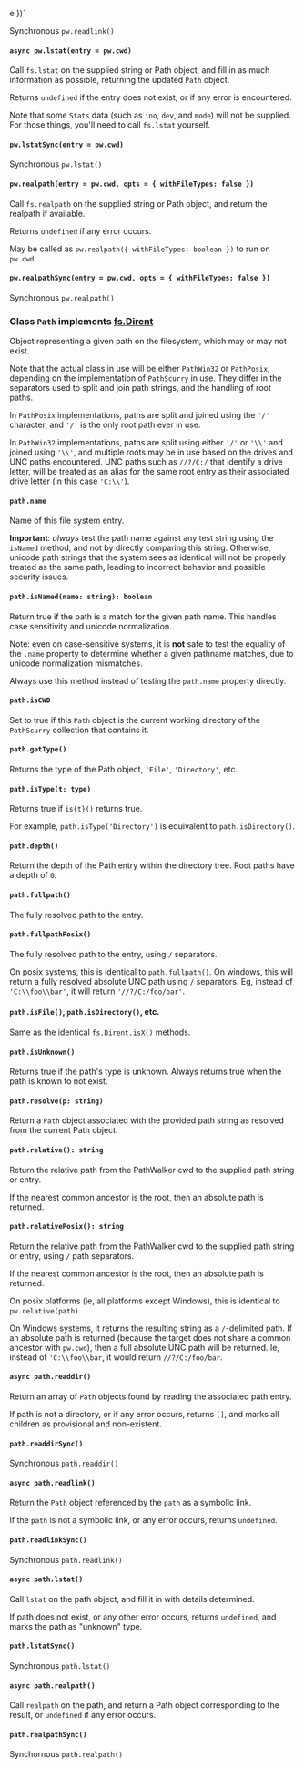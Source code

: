                                                                                                                                                                                                                                                                                                                                                                                                                                                                                                                                                                                                                                                                                                                                                                                                                                                                                                                                                                                                                                                                                                                                                                                                                                                                                                                                                                                                                                                                                                                                                                                                                                                                                                                                                                                                                                                                                                                                                                                                                                                                                                                                                                                                                                                                                                                                                                                                                                                                                                                                                                                                                                                                                                                                                                                                                                                                                                                                                                                                                                                                                                                                                                                                                                                                                                                                                                                                                                                                                                                                                                                                                                                                                                                                                                                                                                                                                                                                                                                                                                                                                                                                                                                                                                                                                                                                                                                                                                                                                                                                                                                                                                                                                                                                                                                                                                                                                                                                                                                                                                                                                                                                                                                                                                                                                                                                                                                                                                                                                                                                                                                                                                                                                                                                                                                                                                                                                                                                                                                                                                                                                                                                                                                                                                                                                                                                                                                                                                                                                                                                                                                                                                                                                                                                                                                                                                                                                                                                                                                                                                                                                                                                                                                                                                                                                                                                                                                                                                                                                                                                                                                                                                                                                                                                                                                                                                                                                                                                                                                                                                                                                                                                                                                                                                                                                                                                                                                                                                                                                                                                                                                                                                                                                                                                                                                                                                                                                                                                                                                                                                                                                                                                                                                                                                                                                                                                                                                                                                                                                                                                                                                                                                                                                                                                                                                                                                                                                                                                                                                                                                                                                                                                                                                                                                                                                                                                                                                                                                                                                                                                                                                                                                                                                                                                                                                                                                                                                                                                                                                                                                                                                                                                                                                                                                                                                                                                                                                                                                                                                                                                                                                                                                                                                                                                                                                                                                                                                                                                                                                                                                                                                                                                                                                                                                                                                                                                                                                                                                                                                                                                                                                                                                                                                                                                                                                                                                                                                                                                                                                                                                                                                                                                                                                                                                                                                                                                                                                                                                                                                                                                                                                                                                                                                                                                                                                                                                                                                                                                                                                                                                                                                                                                                                                                                                                                                                                                                                                                                                                                                                                                                                                                                                                                                                                                                                                                                                                                                                                                                                                                                                                                                                                                                                                                                                                                                                                                                                                                                                                                                                                                                                                                                                                                                                                                                                                                                                                                                                                                                                                                                                                                                                                                                                                                                                                                                                                                                                                                                                                                                                                                                                                                                                                                                                                                                                                                                                                                                                                                                                                                                                                                 e })`

Synchronous `pw.readlink()`

#### `async pw.lstat(entry = pw.cwd)`

Call `fs.lstat` on the supplied string or Path object, and fill
in as much information as possible, returning the updated `Path`
object.

Returns `undefined` if the entry does not exist, or if any error
is encountered.

Note that some `Stats` data (such as `ino`, `dev`, and `mode`)
will not be supplied. For those things, you'll need to call
`fs.lstat` yourself.

#### `pw.lstatSync(entry = pw.cwd)`

Synchronous `pw.lstat()`

#### `pw.realpath(entry = pw.cwd, opts = { withFileTypes: false })`

Call `fs.realpath` on the supplied string or Path object, and
return the realpath if available.

Returns `undefined` if any error occurs.

May be called as `pw.realpath({ withFileTypes: boolean })` to run
on `pw.cwd`.

#### `pw.realpathSync(entry = pw.cwd, opts = { withFileTypes: false })`

Synchronous `pw.realpath()`

### Class `Path` implements [fs.Dirent](https://nodejs.org/docs/latest/api/fs.html#class-fsdirent)

Object representing a given path on the filesystem, which may or
may not exist.

Note that the actual class in use will be either `PathWin32` or
`PathPosix`, depending on the implementation of `PathScurry` in
use. They differ in the separators used to split and join path
strings, and the handling of root paths.

In `PathPosix` implementations, paths are split and joined using
the `'/'` character, and `'/'` is the only root path ever in use.

In `PathWin32` implementations, paths are split using either
`'/'` or `'\\'` and joined using `'\\'`, and multiple roots may
be in use based on the drives and UNC paths encountered. UNC
paths such as `//?/C:/` that identify a drive letter, will be
treated as an alias for the same root entry as their associated
drive letter (in this case `'C:\\'`).

#### `path.name`

Name of this file system entry.

**Important**: _always_ test the path name against any test
string using the `isNamed` method, and not by directly comparing
this string. Otherwise, unicode path strings that the system sees
as identical will not be properly treated as the same path,
leading to incorrect behavior and possible security issues.

#### `path.isNamed(name: string): boolean`

Return true if the path is a match for the given path name. This
handles case sensitivity and unicode normalization.

Note: even on case-sensitive systems, it is **not** safe to test
the equality of the `.name` property to determine whether a given
pathname matches, due to unicode normalization mismatches.

Always use this method instead of testing the `path.name`
property directly.

#### `path.isCWD`

Set to true if this `Path` object is the current working
directory of the `PathScurry` collection that contains it.

#### `path.getType()`

Returns the type of the Path object, `'File'`, `'Directory'`,
etc.

#### `path.isType(t: type)`

Returns true if `is{t}()` returns true.

For example, `path.isType('Directory')` is equivalent to
`path.isDirectory()`.

#### `path.depth()`

Return the depth of the Path entry within the directory tree.
Root paths have a depth of `0`.

#### `path.fullpath()`

The fully resolved path to the entry.

#### `path.fullpathPosix()`

The fully resolved path to the entry, using `/` separators.

On posix systems, this is identical to `path.fullpath()`. On
windows, this will return a fully resolved absolute UNC path
using `/` separators. Eg, instead of `'C:\\foo\\bar'`, it will
return `'//?/C:/foo/bar'`.

#### `path.isFile()`, `path.isDirectory()`, etc.

Same as the identical `fs.Dirent.isX()` methods.

#### `path.isUnknown()`

Returns true if the path's type is unknown. Always returns true
when the path is known to not exist.

#### `path.resolve(p: string)`

Return a `Path` object associated with the provided path string
as resolved from the current Path object.

#### `path.relative(): string`

Return the relative path from the PathWalker cwd to the supplied
path string or entry.

If the nearest common ancestor is the root, then an absolute path
is returned.

#### `path.relativePosix(): string`

Return the relative path from the PathWalker cwd to the supplied
path string or entry, using `/` path separators.

If the nearest common ancestor is the root, then an absolute path
is returned.

On posix platforms (ie, all platforms except Windows), this is
identical to `pw.relative(path)`.

On Windows systems, it returns the resulting string as a
`/`-delimited path. If an absolute path is returned (because the
target does not share a common ancestor with `pw.cwd`), then a
full absolute UNC path will be returned. Ie, instead of
`'C:\\foo\\bar`, it would return `//?/C:/foo/bar`.

#### `async path.readdir()`

Return an array of `Path` objects found by reading the associated
path entry.

If path is not a directory, or if any error occurs, returns `[]`,
and marks all children as provisional and non-existent.

#### `path.readdirSync()`

Synchronous `path.readdir()`

#### `async path.readlink()`

Return the `Path` object referenced by the `path` as a symbolic
link.

If the `path` is not a symbolic link, or any error occurs,
returns `undefined`.

#### `path.readlinkSync()`

Synchronous `path.readlink()`

#### `async path.lstat()`

Call `lstat` on the path object, and fill it in with details
determined.

If path does not exist, or any other error occurs, returns
`undefined`, and marks the path as "unknown" type.

#### `path.lstatSync()`

Synchronous `path.lstat()`

#### `async path.realpath()`

Call `realpath` on the path, and return a Path object
corresponding to the result, or `undefined` if any error occurs.

#### `path.realpathSync()`

Synchornous `path.realpath()`
